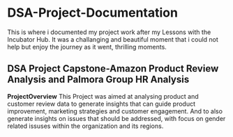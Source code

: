 # DSA-Project-Documentation

This is where i documented my project work after my Lessons with the Incubator Hub.
It was a challanging and beautiful moment that i could not help but enjoy the journey as it went, thrilling moments.

## DSA Project Capstone-Amazon Product Review Analysis and Palmora Group HR Analysis

**ProjectOverview**
This Project was aimed at analysing product and customer review data to generate insights that can guide product improvement, marketing strategies and customer engagement.
And to also generate insights on issues that should be addressed, with focus on gender related issuses within the organization and its regions.
